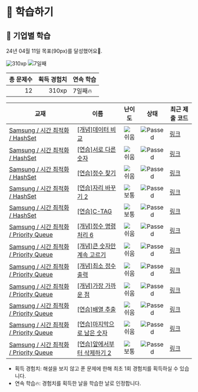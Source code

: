 # 📖 학습하기

## 🚀 기업별 학습
24년 04월 11일 목표(90px)를 달성했어요🥳.

![310xp](https://img.shields.io/badge/EXP-310xp-%235cb85c.svg?for-the-badge)
![7일째](https://img.shields.io/badge/연속학습-7일째-%23E34F26.svg?for-the-badge)

|총 문제수|획득 경험치|연속 학습|
|---:|---:|---|
12|310xp|7일째🔥|

|교재|이름|난이도|상태|최근 제출 코드|
|---|---|:---:|:---:|---|
|[Samsung / 시간 최적화 / HashSet](https://www.codetree.ai/missions?missionId=13)|[[개념]데이터 비교](https://www.codetree.ai/missions/13/problems/data-comparison)|![쉬움][easy]|![Passed][passed]|[링크](https://github.com/thingk0/codetree-TILs/blob/main/240411/%EB%8D%B0%EC%9D%B4%ED%84%B0%20%EB%B9%84%EA%B5%90/data-comparison.java)|
|[Samsung / 시간 최적화 / HashSet](https://www.codetree.ai/missions?missionId=13)|[[연습]서로 다른 숫자](https://www.codetree.ai/missions/13/problems/distinct-numbers)|![쉬움][easy]|![Passed][passed]|[링크](https://github.com/thingk0/codetree-TILs/blob/main/240411/%EC%84%9C%EB%A1%9C%20%EB%8B%A4%EB%A5%B8%20%EC%88%AB%EC%9E%90/distinct-numbers.java)|
|[Samsung / 시간 최적화 / HashSet](https://www.codetree.ai/missions?missionId=13)|[[연습]정수 찾기](https://www.codetree.ai/missions/13/problems/find-an-integer)|![쉬움][easy]|![Passed][passed]|[링크](https://github.com/thingk0/codetree-TILs/blob/main/240411/%EC%A0%95%EC%88%98%20%EC%B0%BE%EA%B8%B0/find-an-integer.java)|
|[Samsung / 시간 최적화 / HashSet](https://www.codetree.ai/missions?missionId=13)|[[연습]자리 바꾸기 2](https://www.codetree.ai/missions/13/problems/changing-seats-2)|![보통][medium]|![Passed][passed]|[링크](https://github.com/thingk0/codetree-TILs/blob/main/240411/%EC%9E%90%EB%A6%AC%20%EB%B0%94%EA%BE%B8%EA%B8%B0%202/changing-seats-2.java)|
|[Samsung / 시간 최적화 / HashSet](https://www.codetree.ai/missions?missionId=13)|[[연습]C-TAG](https://www.codetree.ai/missions/13/problems/c-tag)|![보통][medium]|![Passed][passed]|[링크](https://github.com/thingk0/codetree-TILs/blob/main/240411/C-TAG/c-tag.java)|
|[Samsung / 시간 최적화 / Priority Queue](https://www.codetree.ai/missions?missionId=13)|[[개념]정수 명령 처리 6](https://www.codetree.ai/missions/13/problems/process-numeric-commands-6)|![쉬움][easy]|![Passed][passed]|[링크](https://github.com/thingk0/codetree-TILs/blob/main/240411/%EC%A0%95%EC%88%98%20%EB%AA%85%EB%A0%B9%20%EC%B2%98%EB%A6%AC%206/process-numeric-commands-6.java)|
|[Samsung / 시간 최적화 / Priority Queue](https://www.codetree.ai/missions?missionId=13)|[[개념]큰 숫자만 계속 고르기](https://www.codetree.ai/missions/13/problems/keep-picking-the-big-number)|![쉬움][easy]|![Passed][passed]|[링크](https://github.com/thingk0/codetree-TILs/blob/main/240411/%ED%81%B0%20%EC%88%AB%EC%9E%90%EB%A7%8C%20%EA%B3%84%EC%86%8D%20%EA%B3%A0%EB%A5%B4%EA%B8%B0/keep-picking-the-big-number.java)|
|[Samsung / 시간 최적화 / Priority Queue](https://www.codetree.ai/missions?missionId=13)|[[개념]최소 정수 출력](https://www.codetree.ai/missions/13/problems/min-integer-output)|![쉬움][easy]|![Passed][passed]|[링크](https://github.com/thingk0/codetree-TILs/blob/main/240411/%EC%B5%9C%EC%86%8C%20%EC%A0%95%EC%88%98%20%EC%B6%9C%EB%A0%A5/min-integer-output.java)|
|[Samsung / 시간 최적화 / Priority Queue](https://www.codetree.ai/missions?missionId=13)|[[개념]가장 가까운 점](https://www.codetree.ai/missions/13/problems/nearest-point)|![쉬움][easy]|![Passed][passed]|[링크](https://github.com/thingk0/codetree-TILs/blob/main/240411/%EA%B0%80%EC%9E%A5%20%EA%B0%80%EA%B9%8C%EC%9A%B4%20%EC%A0%90/nearest-point.java)|
|[Samsung / 시간 최적화 / Priority Queue](https://www.codetree.ai/missions?missionId=13)|[[연습]배열 추출](https://www.codetree.ai/missions/13/problems/array-extraction)|![쉬움][easy]|![Passed][passed]|[링크](https://github.com/thingk0/codetree-TILs/blob/main/240411/%EB%B0%B0%EC%97%B4%20%EC%B6%94%EC%B6%9C/array-extraction.java)|
|[Samsung / 시간 최적화 / Priority Queue](https://www.codetree.ai/missions?missionId=13)|[[연습]마지막으로 남은 숫자](https://www.codetree.ai/missions/13/problems/last-remaining-number)|![쉬움][easy]|![Passed][passed]|[링크](https://github.com/thingk0/codetree-TILs/blob/main/240411/%EB%A7%88%EC%A7%80%EB%A7%89%EC%9C%BC%EB%A1%9C%20%EB%82%A8%EC%9D%80%20%EC%88%AB%EC%9E%90/last-remaining-number.java)|
|[Samsung / 시간 최적화 / Priority Queue](https://www.codetree.ai/missions?missionId=13)|[[연습]앞에서부터 삭제하기 2](https://www.codetree.ai/missions/13/problems/delete-it-from-the-beginning-2)|![보통][medium]|![Passed][passed]|[링크](https://github.com/thingk0/codetree-TILs/blob/main/240411/%EC%95%9E%EC%97%90%EC%84%9C%EB%B6%80%ED%84%B0%20%EC%82%AD%EC%A0%9C%ED%95%98%EA%B8%B0%202/delete-it-from-the-beginning-2.java)|


* 획득 경험치: 해설을 보지 않고 푼 문제에 한해 최초 1회 경험치를 획득하실 수 있습니다.
* 연속 학습🔥: 경험치를 획득한 날을 학습한 날로 인정합니다.










[b5]: https://img.shields.io/badge/Bronze_5-%235D3E31.svg
[b4]: https://img.shields.io/badge/Bronze_4-%235D3E31.svg
[b3]: https://img.shields.io/badge/Bronze_3-%235D3E31.svg
[b2]: https://img.shields.io/badge/Bronze_2-%235D3E31.svg
[b1]: https://img.shields.io/badge/Bronze_1-%235D3E31.svg
[s5]: https://img.shields.io/badge/Silver_5-%23394960.svg
[s4]: https://img.shields.io/badge/Silver_4-%23394960.svg
[s3]: https://img.shields.io/badge/Silver_3-%23394960.svg
[s2]: https://img.shields.io/badge/Silver_2-%23394960.svg
[s1]: https://img.shields.io/badge/Silver_1-%23394960.svg
[g5]: https://img.shields.io/badge/Gold_5-%23FFC433.svg
[g4]: https://img.shields.io/badge/Gold_4-%23FFC433.svg
[g3]: https://img.shields.io/badge/Gold_3-%23FFC433.svg
[g2]: https://img.shields.io/badge/Gold_2-%23FFC433.svg
[g1]: https://img.shields.io/badge/Gold_1-%23FFC433.svg
[p5]: https://img.shields.io/badge/Platinum_5-%2376DDD8.svg
[p4]: https://img.shields.io/badge/Platinum_4-%2376DDD8.svg
[p3]: https://img.shields.io/badge/Platinum_3-%2376DDD8.svg
[p2]: https://img.shields.io/badge/Platinum_2-%2376DDD8.svg
[p1]: https://img.shields.io/badge/Platinum_1-%2376DDD8.svg
[passed]: https://img.shields.io/badge/Passed-%23009D27.svg
[failed]: https://img.shields.io/badge/Failed-%23D24D57.svg
[easy]: https://img.shields.io/badge/쉬움-%235cb85c.svg?for-the-badge
[medium]: https://img.shields.io/badge/보통-%23FFC433.svg?for-the-badge
[hard]: https://img.shields.io/badge/어려움-%23D24D57.svg?for-the-badge